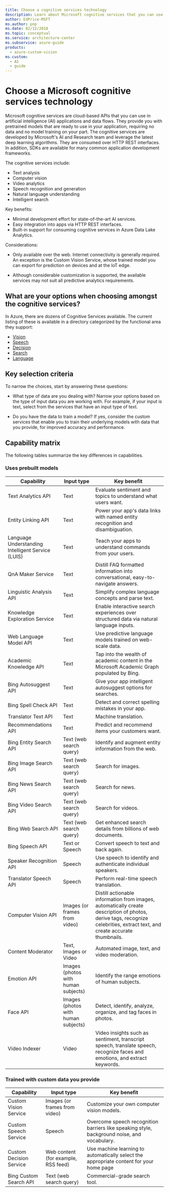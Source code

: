```yaml
---
title: Choose a cognitive services technology
description: Learn about Microsoft cognitive services that you can use in artificial intelligence applications and data flows.
author: EdPrice-MSFT
ms.author: pnp
ms.date: 02/12/2018
ms.topic: conceptual
ms.service: architecture-center
ms.subservice: azure-guide
products:
  - azure-custom-vision
ms.custom:
  - AI
  - guide
---
```


# Choose a Microsoft cognitive services technology

Microsoft cognitive services are cloud-based APIs that you can use in artificial intelligence (AI) applications and data flows. They provide you with pretrained models that are ready to use in your application, requiring no data and no model training on your part. The cognitive services are developed by Microsoft's AI and Research team and leverage the latest deep learning algorithms. They are consumed over HTTP REST interfaces. In addition, SDKs are available for many common application development frameworks.

The cognitive services include:

- Text analysis
- Computer vision
- Video analytics
- Speech recognition and generation
- Natural language understanding
- Intelligent search

Key benefits:

- Minimal development effort for state-of-the-art AI services.
- Easy integration into apps via HTTP REST interfaces.
- Built-in support for consuming cognitive services in Azure Data Lake Analytics.

Considerations:

- Only available over the web. Internet connectivity is generally required. An exception is the Custom Vision Service, whose trained model you can export for prediction on devices and at the IoT edge.

- Although considerable customization is supported, the available services may not suit all predictive analytics requirements.

## What are your options when choosing amongst the cognitive services?

In Azure, there are dozens of Cognitive Services available. The current listing of these is available in a directory categorized by the functional area they support:

- [Vision](https://azure.microsoft.com/services/cognitive-services/directory/vision/)
- [Speech](https://azure.microsoft.com/services/cognitive-services/directory/speech/)
- [Decision](https://azure.microsoft.com/services/cognitive-services/directory/decision/)
- [Search](https://azure.microsoft.com/services/cognitive-services/directory/search/)
- [Language](https://azure.microsoft.com/services/cognitive-services/directory/lang/)

## Key selection criteria

To narrow the choices, start by answering these questions:

- What type of data are you dealing with? Narrow your options based on the type of input data you are working with. For example, if your input is text, select from the services that have an input type of text.

- Do you have the data to train a model? If yes, consider the custom services that enable you to train their underlying models with data that you provide, for improved accuracy and performance.

## Capability matrix

The following tables summarize the key differences in capabilities.

### Uses prebuilt models

| Capability |             Input type              |                                                                                Key benefit                                                                                |
|---------------------------------------------------|-------------------------------------|---------------------------------------------------------------------------------------------------------------------------------------------------------------------------|
|                Text Analytics API                 |                Text                 |                                                       Evaluate sentiment and topics to understand what users want.                                                        |
|                Entity Linking API                 |                Text                 |                                               Power your app's data links with named entity recognition and disambiguation.                                               |
| Language Understanding Intelligent Service (LUIS) |                Text                 |                                                          Teach your apps to understand commands from your users.                                                          |
|                 QnA Maker Service                 |                Text                 |                                             Distill FAQ formatted information into conversational, easy-to-navigate answers.                                              |
|              Linguistic Analysis API              |                Text                 |                                                            Simplify complex language concepts and parse text.                                                             |
|           Knowledge Exploration Service           |                Text                 |                                          Enable interactive search experiences over structured data via natural language inputs.                                          |
|              Web Language Model API               |                Text                 |                                                         Use predictive language models trained on web-scale data.                                                         |
|              Academic Knowledge API               |                Text                 |                                        Tap into the wealth of academic content in the Microsoft Academic Graph populated by Bing.                                         |
|               Bing Autosuggest API                |                Text                 |                                                        Give your app intelligent autosuggest options for searches.                                                        |
|               Bing Spell Check API                |                Text                 |                                                             Detect and correct spelling mistakes in your app.                                                             |
|                Translator Text API                |                Text                 |                                                                           Machine translation.                                                                            |
|                Recommendations API                |                Text                 |                                                             Predict and recommend items your customers want.                                                              |
|              Bing Entity Search API               |       Text (web search query)       |                                                           Identify and augment entity information from the web.                                                           |
|               Bing Image Search API               |       Text (web search query)       |                                                                            Search for images.                                                                             |
|               Bing News Search API                |       Text (web search query)       |                                                                             Search for news.                                                                              |
|               Bing Video Search API               |       Text (web search query)       |                                                                            Search for videos.                                                                             |
|                Bing Web Search API                |       Text (web search query)       |                                                        Get enhanced search details from billions of web documents.                                                        |
|                  Bing Speech API                  |           Text or Speech            |                                                                  Convert speech to text and back again.                                                                   |
|              Speaker Recognition API              |               Speech                |                                                       Use speech to identify and authenticate individual speakers.                                                        |
|               Translator Speech API               |               Speech                |                                                                   Perform real-time speech translation.                                                                   |
|                Computer Vision API                |    Images (or frames from video)    | Distill actionable information from images, automatically create description of photos, derive tags, recognize celebrities, extract text, and create accurate thumbnails. |
|                 Content Moderator                 |        Text, Images or Video        |                                                               Automated image, text, and video moderation.                                                                |
|                    Emotion API                    | Images (photos with human subjects) |                                                              Identify the range emotions of human subjects.                                                               |
|                     Face API                      | Images (photos with human subjects) |                                                       Detect, identify, analyze, organize, and tag faces in photos.                                                       |
|                   Video Indexer                   |                Video                |                        Video insights such as sentiment, transcript speech, translate speech, recognize faces and emotions, and extract keywords.                         |

### Trained with custom data you provide

| Capability | Input type | Key benefit |
| --- | --- | --- |
| Custom Vision Service | Images (or frames from video) | Customize your own computer vision models. |
| Custom Speech Service | Speech | Overcome speech recognition barriers like speaking style, background noise, and vocabulary. |
| Custom Decision Service | Web content (for example, RSS feed) | Use machine learning to automatically select the appropriate content for your home page |
| Bing Custom Search API | Text (web search query) | Commercial-grade search tool. |
